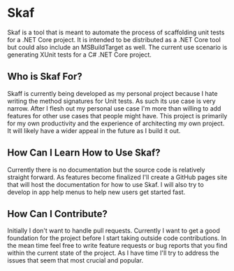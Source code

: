 # Skaf

Skaf is a tool that is meant to automate the process of scaffolding unit tests 
for a .NET Core project. It is intended to be distributed as a .NET Core tool 
but could also include an MSBuildTarget as well. The current use scenario is 
generating XUnit tests for a C# .NET Core project. 

## Who is Skaf For?

Skaff is currently being developed as my personal project because I hate 
writing the method signatures for Unit tests. As such its use case is very 
narrow. After I flesh out my personal use case I'm more than willing to add 
features for other use cases that people might have. This project is primarily 
for my own productivity and the experience of architecting my own project. It 
will likely have a wider appeal in the future as I build it out.

## How Can I Learn How to Use Skaf?

Currently there is no documentation but the source code is relatively straight 
forward. As features become finalized I'll create a GitHub pages site that will 
host the documentation for how to use Skaf. I will also try to develop in app 
help menus to help new users get started fast.

## How Can I Contribute?

Initially I don't want to handle pull requests. Currently I want to get a good 
foundation for the project before I start taking outside code contributions. In 
the mean time feel free to write feature requests or bug reports that you find 
within the current state of the project. As I have time I'll try to address the 
issues that seem that most crucial and popular.